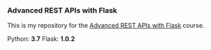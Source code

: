 ### Advanced REST APIs with Flask

This is my repository for the [Advanced REST APIs with Flask](https://www.udemy.com/share/100Cz6A0YTeFtXQng=/) course.

Python: **3.7**
Flask: **1.0.2**
